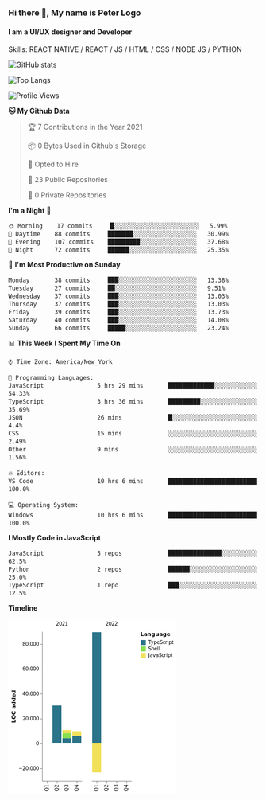 ### Hi there 👋, My name is Peter Logo
#### I am a UI/UX designer and Developer
Skills: REACT NATIVE / REACT / JS / HTML / CSS / NODE JS / PYTHON

![GitHub stats](https://github-readme-stats.vercel.app/api?username=peterlogo&show_icons=true&count_private=true&theme=dark)

![Top Langs](https://github-readme-stats.vercel.app/api/top-langs/?username=peterlogo&theme=dark&layout=compact)

<!--START_SECTION:waka-->
![Profile Views](http://img.shields.io/badge/Profile%20Views-20-blue)

**🐱 My Github Data** 

> 🏆 7 Contributions in the Year 2021
 > 
> 📦 0 Bytes Used in Github's Storage 
 > 
> 💼 Opted to Hire
 > 
> 📜 23 Public Repositories 
 > 
> 🔑 0 Private Repositories  
 > 
**I'm a Night 🦉** 

```text
🌞 Morning    17 commits     █░░░░░░░░░░░░░░░░░░░░░░░░   5.99% 
🌆 Daytime    88 commits     ███████░░░░░░░░░░░░░░░░░░   30.99% 
🌃 Evening    107 commits    █████████░░░░░░░░░░░░░░░░   37.68% 
🌙 Night      72 commits     ██████░░░░░░░░░░░░░░░░░░░   25.35%

```
📅 **I'm Most Productive on Sunday** 

```text
Monday       38 commits     ███░░░░░░░░░░░░░░░░░░░░░░   13.38% 
Tuesday      27 commits     ██░░░░░░░░░░░░░░░░░░░░░░░   9.51% 
Wednesday    37 commits     ███░░░░░░░░░░░░░░░░░░░░░░   13.03% 
Thursday     37 commits     ███░░░░░░░░░░░░░░░░░░░░░░   13.03% 
Friday       39 commits     ███░░░░░░░░░░░░░░░░░░░░░░   13.73% 
Saturday     40 commits     ███░░░░░░░░░░░░░░░░░░░░░░   14.08% 
Sunday       66 commits     █████░░░░░░░░░░░░░░░░░░░░   23.24%

```


📊 **This Week I Spent My Time On** 

```text
⌚︎ Time Zone: America/New_York

💬 Programming Languages: 
JavaScript               5 hrs 29 mins       █████████████░░░░░░░░░░░░   54.33% 
TypeScript               3 hrs 36 mins       █████████░░░░░░░░░░░░░░░░   35.69% 
JSON                     26 mins             █░░░░░░░░░░░░░░░░░░░░░░░░   4.4% 
CSS                      15 mins             ░░░░░░░░░░░░░░░░░░░░░░░░░   2.49% 
Other                    9 mins              ░░░░░░░░░░░░░░░░░░░░░░░░░   1.56%

🔥 Editors: 
VS Code                  10 hrs 6 mins       █████████████████████████   100.0%

💻 Operating System: 
Windows                  10 hrs 6 mins       █████████████████████████   100.0%

```

**I Mostly Code in JavaScript** 

```text
JavaScript               5 repos             ███████████████░░░░░░░░░░   62.5% 
Python                   2 repos             ██████░░░░░░░░░░░░░░░░░░░   25.0% 
TypeScript               1 repo              ███░░░░░░░░░░░░░░░░░░░░░░   12.5%

```


**Timeline**

![Chart not found](https://raw.githubusercontent.com/peterlogo/peterlogo/master/charts/bar_graph.png) 


<!--END_SECTION:waka-->


